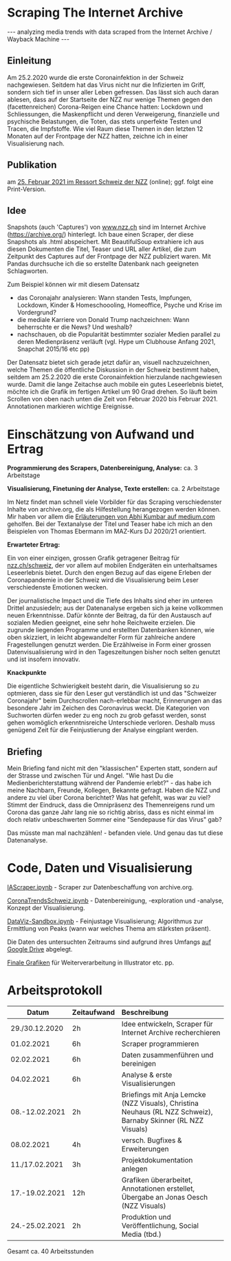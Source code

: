 # Scraping The Internet Archive

--- analyzing media trends with data scraped from the Internet Archive / Wayback Machine ---

## Einleitung

Am 25.2.2020 wurde die erste Coronainfektion in der Schweiz nachgewiesen. Seitdem hat das Virus nicht nur die Infizierten im Griff, sondern sich tief in unser aller Leben gefressen. Das lässt sich auch daran ablesen, dass auf der Startseite der NZZ nur wenige Themen gegen den (facettenreichen) Corona-Reigen eine Chance hatten: Lockdown und Schliessungen, die Maskenpflicht und deren Verweigerung, finanzielle und psychische Belastungen, die Toten, das stets unperfekte Testen und Tracen, die Impfstoffe. Wie viel Raum diese Themen in den letzten 12 Monaten auf der Frontpage der NZZ hatten, zeichne ich in einer Visualisierung nach.

## Publikation

am [25. Februar 2021 im Ressort Schweiz der NZZ](https://edit.nzz.ch/articles/1602331/edit/canvas) (online); ggf. folgt eine Print-Version.

## Idee

Snapshots (auch 'Captures') von www.nzz.ch sind im Internet Archive (https://archive.org/) hinterlegt. Ich baue einen Scraper, der diese Snapshots als .html abspeichert. Mit BeautifulSoup extrahiere ich aus diesen Dokumenten die Titel, Teaser und URL aller Artikel, die zum Zeitpunkt des Captures auf der Frontpage der NZZ publiziert waren. Mit Pandas durchsuche ich die so erstellte Datenbank nach geeigneten Schlagworten.

Zum Beispiel können wir mit diesem Datensatz
- das Coronajahr analysieren: Wann standen Tests, Impfungen, Lockdown, Kinder & Homeschoooling, Homeoffice, Psyche und Krise im Vordergrund?
- die mediale Karriere von Donald Trump nachzeichnen: Wann beherrschte er die News? Und weshalb?
- nachschauen, ob die Popularität bestimmter sozialer Medien parallel zu deren Medienpräsenz verläuft (vgl. Hype um Clubhouse Anfang 2021, Snapchat 2015/16 etc pp)

Der Datensatz bietet sich gerade jetzt dafür an, visuell nachzuzeichnen, welche Themen die öffentliche Diskussion in der Schweiz bestimmt haben, seitdem am 25.2.2020 die erste Coronainfektion hierzulande nachgewiesen wurde. Damit die lange Zeitachse auch mobile ein gutes Leseerlebnis bietet, möchte ich die Grafik im fertigen Artikel um 90 Grad drehen. So läuft beim Scrollen von oben nach unten die Zeit von Februar 2020 bis Februar 2021. Annotationen markieren wichtige Ereignisse.  

# Einschätzung von Aufwand und Ertrag

**Programmierung des Scrapers, Datenbereinigung, Analyse:** ca. 3 Arbeitstage

**Visualisierung, Finetuning der Analyse, Texte erstellen:** ca. 2 Arbeitstage

Im Netz findet man schnell viele Vorbilder für das Scraping verschiedenster Inhalte von archive.org, die als Hilfestellung herangezogen werden können. Mir haben vor allem die [Erläuterungen von Abhi Kumbar auf medium.com](https://medium.com/analytics-vidhya/the-wayback-machine-scraper-63238f6abb66) geholfen. Bei der Textanalyse der Titel und Teaser habe ich mich an den Beispielen von Thomas Ebermann im MAZ-Kurs DJ 2020/21 orientiert.

**Erwarteter Ertrag:** 

Ein von einer einzigen, grossen Grafik getragener Beitrag für [nzz.ch/schweiz](https://nzz.ch/schweiz), der vor allem auf mobilen Endgeräten ein unterhaltsames Leseerlebnis bietet. Durch den engen Bezug auf das eigene Erleben der Coronapandemie in der Schweiz wird die Visualisierung beim Leser verschiedenste Emotionen wecken.

Der journalistische Impact und die Tiefe des Inhalts sind eher im unteren Drittel anzusiedeln; aus der Datenanalyse ergeben sich ja keine vollkommen neuen Erkenntnisse. Dafür könnte der Beitrag, da für den Austausch auf sozialen Medien geeignet, eine sehr hohe Reichweite erzielen. Die zugrunde liegenden Programme und erstellten Datenbanken können, wie oben skizziert, in leicht abgewandelter Form für zahlreiche andere Fragestellungen genutzt werden. Die Erzählweise in Form einer grossen Datenvisualisierung wird in den Tageszeitungen bisher noch selten genutzt und ist insofern innovativ.

**Knackpunkte**

Die eigentliche Schwierigkeit besteht darin, die Visualisierung so zu optmieren, dass sie für den Leser gut verständlich ist und das "Schweizer Coronajahr" beim Durchscrollen nach-erlebbar macht, Erinnerungen an das besondere Jahr im Zeichen des Coronavirus weckt. Die Kategorien von Suchworten dürfen weder zu eng noch zu grob gefasst werden, sonst gehen womöglich erkenntnisreiche Unterschiede verloren. Deshalb muss genügend Zeit für die Feinjustierung der Analyse eingplant werden.

## Briefing

Mein Briefing fand nicht mit den "klassischen" Experten statt, sondern auf der Strasse und zwischen Tür und Angel. "Wie hast Du die Medienberichterstattung während der Pandemie erlebt?" - das habe ich meine Nachbarn, Freunde, Kollegen, Bekannte gefragt. Haben die NZZ und andere zu viel über Corona berichtet? Was hat gefehlt, was war zu viel? Stimmt der Eindruck, dass die Omnipräsenz des Themenreigens rund um Corona das ganze Jahr lang nie so richtig abriss, dass es nicht einmal im doch relativ unbeschwerten Sommer eine "Sendepause für das Virus" gab?

Das müsste man mal nachzählen! - befanden viele. Und genau das tut diese Datenanalyse. 

# Code, Daten und Visualisierung

[IAScraper.ipynb](https://github.com/h-rtz/Scraping-The-Internet-Archive/blob/main/IAScraper.ipynb) - Scraper zur Datenbeschaffung von archive.org.

[CoronaTrendsSchweiz.ipynb](https://github.com/h-rtz/Scraping-The-Internet-Archive/blob/main/CoronaTrendsSchweiz.ipynb) - Datenbereinigung, -exploration und -analyse, Konzept der Visualisierung.

[DataViz-Sandbox.ipynb](https://github.com/h-rtz/Scraping-The-Internet-Archive/blob/main/DataViz-Sandbox.ipynb) - Feinjustage Visualisierung; Algorithmus zur Ermittlung von Peaks (wann war welches Thema am stärksten präsent).

Die Daten des untersuchten Zeitraums sind aufgrund ihres Umfangs [auf Google Drive](https://drive.google.com/drive/folders/1vNWtfJrk_fRe8HZgz8DtqbRqwHGj_h12) abgelegt. 

[Finale Grafiken](https://github.com/h-rtz/Scraping-The-Internet-Archive/blob/main/grafik/) für Weiterverarbeitung in Illustrator etc. pp.

# Arbeitsprotokoll


Datum | Zeitaufwand | Beschreibung
-------- | -------- | :--------
29./30.12.2020 | 2h | Idee entwickeln, Scraper für Internet Archive recherchieren
01.02.2021 | 6h | Scraper programmieren
02.02.2021 | 6h | Daten zusammenführen und bereinigen
04.02.2021 | 6h | Analyse & erste Visualisierungen
08.-12.02.2021 | 2h | Briefings mit Anja Lemcke (NZZ Visuals), Christina Neuhaus (RL NZZ Schweiz), Barnaby Skinner (RL NZZ Visuals)
08.02.2021 | 4h | versch. Bugfixes & Erweiterungen
11./17.02.2021 | 3h | Projektdokumentation anlegen
17.-19.02.2021 | 12h | Grafiken überarbeitet, Annotationen erstellet, Übergabe an Jonas Oesch (NZZ Visuals)
24.-25.02.2021 | 2h | Produktion und Veröffentlichung, Social Media (tbd.)

Gesamt ca. 40 Arbeitsstunden 
